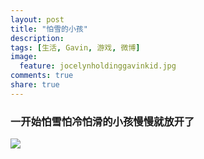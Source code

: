 ```yaml
---
layout: post
title: "怕雪的小孩"
description: 
tags: [生活, Gavin, 游戏, 微博]
image:
  feature: jocelynholdinggavinkid.jpg
comments: true
share: true
---
```


### 一开始怕雪怕冷怕滑的小孩慢慢就放开了 ###

![](http://i.imgur.com/WPJOD5Z.jpg)

<figure class="third">
	<img src="http://i.imgur.com/v80nVZk.jpg" alt="">
	<img src="http://i.imgur.com/fpLUAfk.jpg" alt="">
	<img src="http://i.imgur.com/sY68jtO.jpg" alt="">
</figure>

